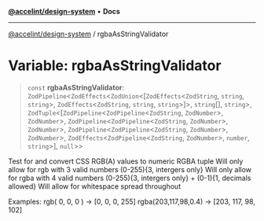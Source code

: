 [**@accelint/design-system**](../README.md) • **Docs**

***

[@accelint/design-system](../README.md) / rgbaAsStringValidator

# Variable: rgbaAsStringValidator

> `const` **rgbaAsStringValidator**: `ZodPipeline`\<`ZodEffects`\<`ZodUnion`\<[`ZodEffects`\<`ZodString`, `string`, `string`\>, `ZodEffects`\<`ZodString`, `string`, `string`\>]\>, `string`[], `string`\>, `ZodTuple`\<[`ZodPipeline`\<`ZodPipeline`\<`ZodString`, `ZodNumber`\>, `ZodNumber`\>, `ZodPipeline`\<`ZodPipeline`\<`ZodString`, `ZodNumber`\>, `ZodNumber`\>, `ZodPipeline`\<`ZodPipeline`\<`ZodString`, `ZodNumber`\>, `ZodNumber`\>, `ZodEffects`\<`ZodPipeline`\<`ZodString`, `ZodNumber`\>, `number`, `string`\>], `null`\>\>

Test for and convert CSS RGB(A) values to numeric RGBA tuple
Will only allow for rgb with 3 valid numbers (0-255){3, intergers only}
Will only allow for rgba with 4 valid numbers (0-255){3, intergers only} + (0-1){1, decimals allowed}
Will allow for whitespace spread throughout

Examples:
rgb( 0, 0, 0 ) -> [0, 0, 0, 255]
rgba(203,117,98,0.4) -> [203, 117, 98, 102]
